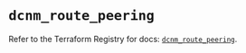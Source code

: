 # `dcnm_route_peering`

Refer to the Terraform Registry for docs: [`dcnm_route_peering`](https://registry.terraform.io/providers/ciscodevnet/dcnm/1.2.7/docs/resources/route_peering).
